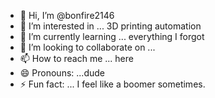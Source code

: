- 👋 Hi, I’m @bonfire2146
- 👀 I’m interested in ... 3D printing automation 
- 🌱 I’m currently learning ... everything I forgot 
- 💞️ I’m looking to collaborate on ... 
- 📫 How to reach me ... here
- 😄 Pronouns: ...dude 
- ⚡ Fun fact: ... I feel like a boomer sometimes.

<!---
bonfire2146/bonfire2146 is a ✨ special ✨ repository because its `README.md` (this file) appears on your GitHub profile.
You can click the Preview link to take a look at your changes.
--->
